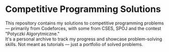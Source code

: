 # Competitive Programming Solutions  
This repository contains my solutions to competitive programming problems — primarily from Codeforces, with some from CSES, SPOJ and the contest "Potyczki Algorytmiczne."  
It's a personal archive to track my progress and showcase problem-solving skills. Not meant as tutorials — just a portfolio of solved problems.